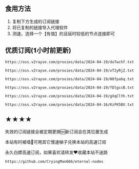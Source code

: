 ## 食用方法
1. 复制下方生成的订阅链接
2. 将已复制的链接导入代理软件
3. 测速，选择一个【有值】的且延时较低的节点连接即可

## 优质订阅(𝟏小时前更新)

```
https://oss.v2rayse.com/proxies/data/2024-04-19/doTwchf.txt
```
```
https://oss.v2rayse.com/proxies/data/2024-04-19/xT2yRjZ.txt
```
```
https://oss.v2rayse.com/proxies/data/2024-04-19/H8fpabq.txt
```
```
https://oss.v2rayse.com/proxies/data/2024-04-19/fDlgccB.txt
```
```
https://oss.v2rayse.com/proxies/data/2024-04-19/gXqClYh.txt
```
```
https://oss.v2rayse.com/proxies/data/2024-04-16/KzFK5BV.txt
```

## ★★★★
失效的订阅链接会被定期更换🆕新订阅会在其位置生成

本站有时被墙🚫可用其它慢速梯子兑换本站的高速订阅

永久白嫖高速订阅，如果喜欢请转发❤️收藏本站不迷路

```https://github.com/CryingMan666/eternal-nodes```
